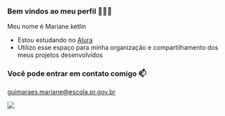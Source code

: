 ### Bem vindos ao meu perfil 🖤🦋🌻

Meu nome é Mariane ketlin

- Estou estudando no [Alura](https://www.alura.com.br)
- Utilizo esse espaço para minha organização e compartilhamento dos meus projetos desenvolvidos


### Você pode entrar em contato comigo 📫

guimaraes.mariane@escola.pr.gov.br

![](https://media.tenor.com/3A8FFALpSmcAAAAC/jojos-bizarre-adventure.gif)

